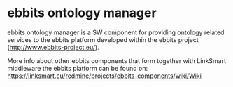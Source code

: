 # ebbits ontology manager

ebbits ontology manager is a SW component for providing ontology related services to the ebbits platform developed within the ebbits project (http://www.ebbits-project.eu/). 

More info about other ebbits components that form together with LinkSmart middleware the ebbits platform can be found on: 
https://linksmart.eu/redmine/projects/ebbits-components/wiki/Wiki
